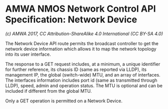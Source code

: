 # AMWA NMOS Network Control API Specification: Network Device

_(c) AMWA 2017, CC Attribution-ShareAlike 4.0 International (CC BY-SA 4.0)_

The Network Device API route permits the broadcast controller to get the network device information which allows it to map the network topology into its user interface.

The response to a GET request includes, at a minimum, a unique identifier for further reference, its chassis ID (same as reported via LLDP), its management IP, the global (switch-wide) MTU, and an array of interfaces. The interfaces information includes port id (same as transmitted through LLDP), speed, admin and operation status. The MTU is optional and can be included if different from the global MTU.

Only a GET operation is permitted on a Network Device.
